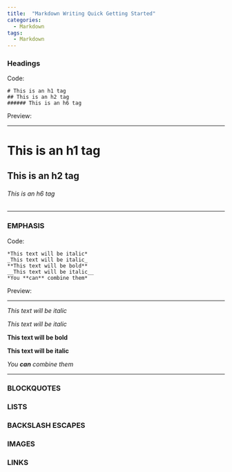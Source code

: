 ```yaml
---
title:  "Markdown Writing Quick Getting Started"
categories: 
  - Markdown
tags:
  - Markdown
---
```


### Headings

Code:

    # This is an h1 tag
    ## This is an h2 tag
    ###### This is an h6 tag

Preview:

***
# This is an h1 tag
## This is an h2 tag
###### This is an h6 tag
***

### EMPHASIS

Code:

    *This text will be italic*
    _This text will be italic_
    **This text will be bold**
    __This text will be italic__
    *You **can** combine them*

Preview:

***
*This text will be italic*

_This text will be italic_

**This text will be bold**

__This text will be italic__

*You **can** combine them*
***

### BLOCKQUOTES

### LISTS

### BACKSLASH ESCAPES

### IMAGES

### LINKS

